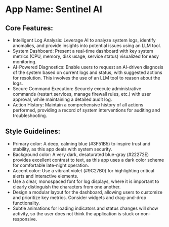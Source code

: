 # **App Name**: Sentinel AI

## Core Features:

- Intelligent Log Analysis: Leverage AI to analyze system logs, identify anomalies, and provide insights into potential issues using an LLM tool.
- System Dashboard: Present a real-time dashboard with key system metrics (CPU, memory, disk usage, service status) visualized for easy monitoring.
- AI-Powered Diagnostics: Enable users to request an AI-driven diagnosis of the system based on current logs and status, with suggested actions for resolution. This involves the use of an LLM tool to reason about the logs.
- Secure Command Execution: Securely execute administrative commands (restart services, manage firewall rules, etc.) with user approval, while maintaining a detailed audit log.
- Action History: Maintain a comprehensive history of all actions performed, providing a record of system interventions for auditing and troubleshooting.

## Style Guidelines:

- Primary color: A deep, calming blue (#3F51B5) to inspire trust and stability, as this app deals with system security.
- Background color: A very dark, desaturated blue-gray (#22272E) provides excellent contrast to text, as this app uses a dark color scheme for comfortable late-night operation.
- Accent color: Use a vibrant violet (#9C27B0) for highlighting critical alerts and interactive elements.
- Use a clear, monospaced font for log displays, where it is important to clearly distinguish the characters from one another.
- Design a modular layout for the dashboard, allowing users to customize and prioritize key metrics. Consider widgets and drag-and-drop functionality.
- Subtle animations for loading indicators and status changes will show activity, so the user does not think the application is stuck or non-responsive.